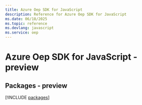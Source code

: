 ```yaml
---
title: Azure Oep SDK for JavaScript
description: Reference for Azure Oep SDK for JavaScript
ms.date: 06/18/2025
ms.topic: reference
ms.devlang: javascript
ms.service: oep
---
```

# Azure Oep SDK for JavaScript - preview
## Packages - preview
[!INCLUDE [packages](oep-index.md)]